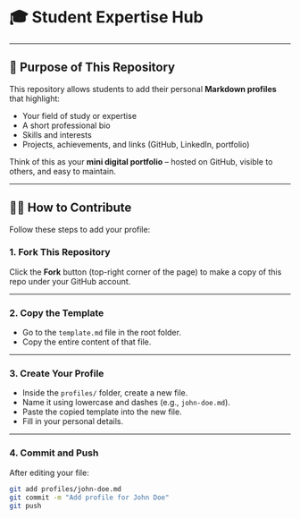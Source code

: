 # 🎓 Student Expertise Hub



---

## 🌟 Purpose of This Repository

This repository allows students to add their personal **Markdown profiles** that highlight:
- Your field of study or expertise
- A short professional bio
- Skills and interests
- Projects, achievements, and links (GitHub, LinkedIn, portfolio)

Think of this as your **mini digital portfolio** – hosted on GitHub, visible to others, and easy to maintain.

---

## 🧑‍💻 How to Contribute

Follow these steps to add your profile:

### 1. Fork This Repository

Click the **Fork** button (top-right corner of the page) to make a copy of this repo under your GitHub account.

---

### 2. Copy the Template

- Go to the `template.md` file in the root folder.
- Copy the entire content of that file.

---

### 3. Create Your Profile

- Inside the `profiles/` folder, create a new file.
- Name it using lowercase and dashes (e.g., `john-doe.md`).
- Paste the copied template into the new file.
- Fill in your personal details.

---

### 4. Commit and Push

After editing your file:

```bash
git add profiles/john-doe.md
git commit -m "Add profile for John Doe"
git push
